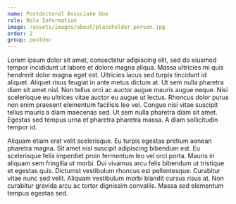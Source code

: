 ```yaml
---
name: Postdoctoral Associate One
role: Role Information
image: /assets/images/about/placeholder_person.jpg
order: 2
group: postdoc
---
```


Lorem ipsum dolor sit amet, consectetur adipiscing elit, sed do eiusmod tempor incididunt ut labore et dolore magna aliqua. Massa ultricies mi quis hendrerit dolor magna eget est. Ultricies lacus sed turpis tincidunt id aliquet. Aliquet risus feugiat in ante metus dictum at. Ut sem nulla pharetra diam sit amet nisl. Non tellus orci ac auctor augue mauris augue neque. Nisi scelerisque eu ultrices vitae auctor eu augue ut lectus. Rhoncus dolor purus non enim praesent elementum facilisis leo vel. Congue nisi vitae suscipit tellus mauris a diam maecenas sed. Ut sem nulla pharetra diam sit amet. Egestas sed tempus urna et pharetra pharetra massa. A diam sollicitudin tempor id.

Aliquam etiam erat velit scelerisque. Eu turpis egestas pretium aenean pharetra magna. Sit amet nisl suscipit adipiscing bibendum est. Eu scelerisque felis imperdiet proin fermentum leo vel orci porta. Mauris in aliquam sem fringilla ut morbi. Dui vivamus arcu felis bibendum ut tristique et egestas quis. Dictumst vestibulum rhoncus est pellentesque. Curabitur vitae nunc sed velit. Aliquam vestibulum morbi blandit cursus risus at. Non curabitur gravida arcu ac tortor dignissim convallis. Massa sed elementum tempus egestas sed.
